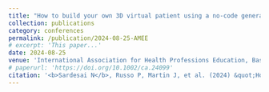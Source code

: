 ```yaml
---
title: "How to build your own 3D virtual patient using a no-code generative conversational AI platform"
collection: publications
category: conferences
permalink: /publication/2024-08-25-AMEE
# excerpt: 'This paper...'
date: 2024-08-25
venue: 'International Association for Health Professions Education, Basel, Switzerland'
# paperurl: 'https://doi.org/10.1002/ca.24099'
citation: '<b>Sardesai N</b>, Russo P, Martin J, et al. (2024) &quot;How to build your own 3D virtual patient using a no-code generative conversational AI platform&quot; <i>International Association for Health Professions Education</i> Oral presentation.'
---
```

